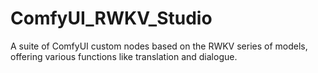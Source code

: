 # ComfyUI_RWKV_Studio
A suite of ComfyUI custom nodes based on the RWKV series of models, offering various functions like translation and dialogue.

